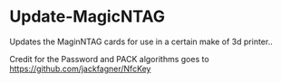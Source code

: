 # Update-MagicNTAG
Updates the MaginNTAG cards for use in a certain make of 3d printer..


Credit for the Password and PACK algorithms goes to https://github.com/jackfagner/NfcKey
